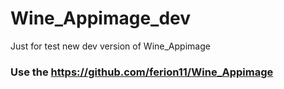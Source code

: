 # Wine_Appimage_dev
Just for test new dev version of Wine_Appimage

### Use the https://github.com/ferion11/Wine_Appimage
